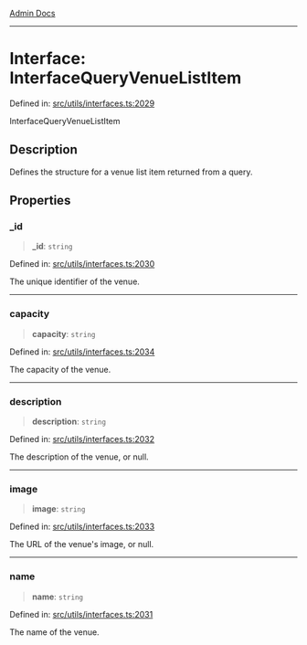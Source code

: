 [Admin Docs](/)

***

# Interface: InterfaceQueryVenueListItem

Defined in: [src/utils/interfaces.ts:2029](https://github.com/PalisadoesFoundation/talawa-admin/blob/main/src/utils/interfaces.ts#L2029)

InterfaceQueryVenueListItem

## Description

Defines the structure for a venue list item returned from a query.

## Properties

### \_id

> **\_id**: `string`

Defined in: [src/utils/interfaces.ts:2030](https://github.com/PalisadoesFoundation/talawa-admin/blob/main/src/utils/interfaces.ts#L2030)

The unique identifier of the venue.

***

### capacity

> **capacity**: `string`

Defined in: [src/utils/interfaces.ts:2034](https://github.com/PalisadoesFoundation/talawa-admin/blob/main/src/utils/interfaces.ts#L2034)

The capacity of the venue.

***

### description

> **description**: `string`

Defined in: [src/utils/interfaces.ts:2032](https://github.com/PalisadoesFoundation/talawa-admin/blob/main/src/utils/interfaces.ts#L2032)

The description of the venue, or null.

***

### image

> **image**: `string`

Defined in: [src/utils/interfaces.ts:2033](https://github.com/PalisadoesFoundation/talawa-admin/blob/main/src/utils/interfaces.ts#L2033)

The URL of the venue's image, or null.

***

### name

> **name**: `string`

Defined in: [src/utils/interfaces.ts:2031](https://github.com/PalisadoesFoundation/talawa-admin/blob/main/src/utils/interfaces.ts#L2031)

The name of the venue.
